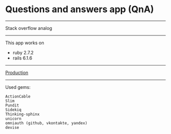 # Questions and answers app (QnA)

***
Stack overflow analog
***
This app works on
- ruby 2.7.2
- rails 6.1.6
***
[Production](http://194.169.163.87/)
***
Used gems:
```
ActionCable
Slim
Pundit
Sidekiq
Thinking-sphinx
unicorn
omniauth (github, vkontakte, yandex)
devise
```
